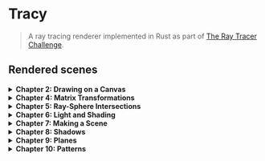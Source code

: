 # Tracy

> A ray tracing renderer implemented in Rust as part of
> [The Ray Tracer Challenge](https://pragprog.com/titles/jbtracer/the-ray-tracer-challenge/).

## Rendered scenes

<details>
  <summary><strong>Chapter 2: Drawing on a Canvas</strong></summary>

  ![Chapter 2: Drawing on a Canvas](images/chapter02.png)
</details>

<details>
  <summary><strong>Chapter 4: Matrix Transformations</strong></summary>

  ![Chapter 4: Matrix Transformations](images/chapter04.png)
</details>

<details>
  <summary><strong>Chapter 5: Ray-Sphere Intersections</strong></summary>

  ![Chapter 5: Ray-Sphere Intersections](images/chapter05.png)
</details>

<details>
  <summary><strong>Chapter 6: Light and Shading</strong></summary>

  ![Chapter 6: Light and Shading](images/chapter06.png)
</details>

<details>
  <summary><strong>Chapter 7: Making a Scene</strong></summary>

  ![Chapter 7: Making a Scene](images/chapter07.png)
</details>

<details>
  <summary><strong>Chapter 8: Shadows</strong></summary>

  ![Chapter 8: Shadows](images/chapter08.png)
</details>

<details>
  <summary><strong>Chapter 9: Planes</strong></summary>

  ![Chapter 9: Planes](images/chapter09.png)
</details>

<details>
  <summary><strong>Chapter 10: Patterns</strong></summary>

  ![Chapter 10: Patterns](images/chapter10.png)
</details>
